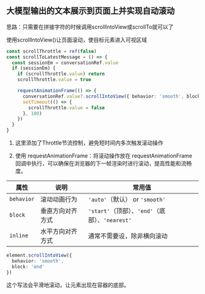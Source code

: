 ## 大模型输出的文本展示到页面上并实现自动滚动

思路：只需要在拼接字符的时候调用scrollIntoView或scrollTo就可以了

使用scrollIntoView()让页面滚动，使目标元素进入可视区域

```ts
const scrollThrottle = ref(false)
const scrollToLatestMessage = () => {
  const sessionEm = conversationRef.value
  if (sessionEm) {
    if (scrollThrottle.value) return
    scrollThrottle.value = true

    requestAnimationFrame(() => {
      conversationRef.value?.scrollIntoView({ behavior: 'smooth', block: 'end' })
      setTimeout(() => {
        scrollThrottle.value = false
      }, 100)
    })
  }
}
```

1. 这里添加了Throttle节流控制，避免短时间内多次触发滚动操作

2. 使用 requestAnimationFrame：将滚动操作放在 requestAnimationFrame 回调中执行，可以确保在浏览器的下一帧渲染时进行滚动，提高性能和流畅度。



| 属性       | 说明             | 常用值                                          |
| ---------- | ---------------- | ----------------------------------------------- |
| `behavior` | 滚动动画行为     | `'auto'`（默认） or `'smooth'`                  |
| `block`    | 垂直方向对齐方式 | `'start'`（顶部）、`'end'`（底部）、`'nearest'` |
| `inline`   | 水平方向对齐方式 | 通常不需要设，除非横向滚动                      |

```ts
element.scrollIntoView({
  behavior: 'smooth',
  block: 'end'
})
```

这个写法会平滑地滚动，让元素出现在容器的底部。